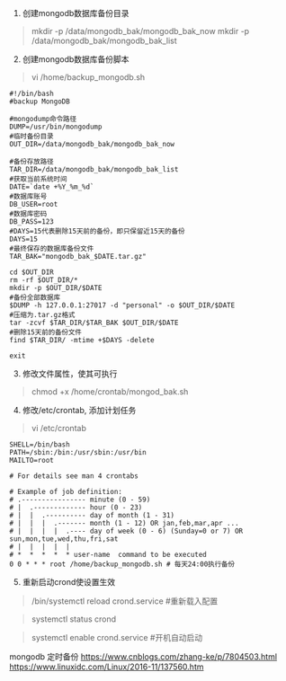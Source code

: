 1. 创建mongodb数据库备份目录

> mkdir -p /data/mongodb_bak/mongodb_bak_now
> mkdir -p /data/mongodb_bak/mongodb_bak_list

2. 创建mongodb数据库备份脚本

> vi /home/backup_mongodb.sh

~~~
#!/bin/bash
#backup MongoDB

#mongodump命令路径
DUMP=/usr/bin/mongodump
#临时备份目录
OUT_DIR=/data/mongodb_bak/mongodb_bak_now

#备份存放路径
TAR_DIR=/data/mongodb_bak/mongodb_bak_list
#获取当前系统时间
DATE=`date +%Y_%m_%d`
#数据库账号
DB_USER=root
#数据库密码
DB_PASS=123
#DAYS=15代表删除15天前的备份，即只保留近15天的备份
DAYS=15
#最终保存的数据库备份文件
TAR_BAK="mongodb_bak_$DATE.tar.gz"

cd $OUT_DIR
rm -rf $OUT_DIR/*
mkdir -p $OUT_DIR/$DATE
#备份全部数据库
$DUMP -h 127.0.0.1:27017 -d "personal" -o $OUT_DIR/$DATE
#压缩为.tar.gz格式
tar -zcvf $TAR_DIR/$TAR_BAK $OUT_DIR/$DATE
#删除15天前的备份文件
find $TAR_DIR/ -mtime +$DAYS -delete

exit
~~~

3. 修改文件属性，使其可执行

> chmod +x /home/crontab/mongod_bak.sh


4. 修改/etc/crontab, 添加计划任务

> vi /etc/crontab

~~~
SHELL=/bin/bash
PATH=/sbin:/bin:/usr/sbin:/usr/bin
MAILTO=root

# For details see man 4 crontabs

# Example of job definition:
# .---------------- minute (0 - 59)
# |  .------------- hour (0 - 23)
# |  |  .---------- day of month (1 - 31)
# |  |  |  .------- month (1 - 12) OR jan,feb,mar,apr ...
# |  |  |  |  .---- day of week (0 - 6) (Sunday=0 or 7) OR sun,mon,tue,wed,thu,fri,sat
# |  |  |  |  |
# *  *  *  *  * user-name  command to be executed
0 0 * * * root /home/backup_mongodb.sh # 每天24:00执行备份
~~~

5. 重新启动crond使设置生效

> /bin/systemctl reload crond.service  #重新载入配置

> systemctl status crond

> systemctl enable crond.service #开机自动启动


mongodb 定时备份
https://www.cnblogs.com/zhang-ke/p/7804503.html
https://www.linuxidc.com/Linux/2016-11/137560.htm